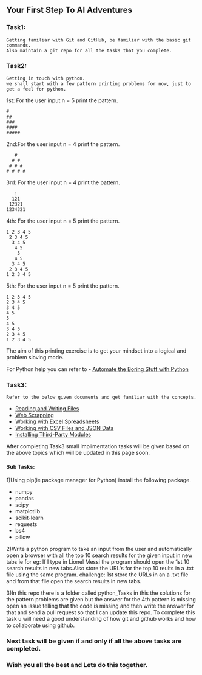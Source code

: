 ## Your First Step To AI Adventures

### Task1:
    Getting familiar with Git and GitHub, be familiar with the basic git commands.
    Also maintain a git repo for all the tasks that you complete.

### Task2:
    Getting in touch with python.
    we shall start with a few pattern printing problems for now, just to get a feel for python.

  1st: For the user input n = 5 print the pattern.

    #
    ##
    ###
    ####
    #####
    
  2nd:For the user input n = 4 print the pattern.

       #
      # #
     # # #
    # # # #

  3rd: For the user input n = 4 print the pattern.

       1
      121
     12321
    1234321
  
  4th: For the user input n = 5 print the pattern.

    1 2 3 4 5 
     2 3 4 5 
      3 4 5 
       4 5 
        5 
       4 5 
      3 4 5 
     2 3 4 5 
    1 2 3 4 5 
  
  5th: For the user input n = 5 print the pattern.


    1 2 3 4 5 
    2 3 4 5 
    3 4 5 
    4 5 
    5 
    4 5 
    3 4 5 
    2 3 4 5 
    1 2 3 4 5 

The aim of this printing exercise is to get your  mindset into a logical and problem sloving mode.

For Python help you can refer to - [Automate the Boring Stuff with Python](https://automatetheboringstuff.com/)

### Task3:
    
    Refer to the below given documents and get familiar with the concepts.

- [Reading and Writing Files](https://automatetheboringstuff.com/chapter8/)
- [Web Scrapping](https://automatetheboringstuff.com/chapter11/)
- [Working with Excel Spreadsheets](https://automatetheboringstuff.com/chapter12/)
- [Working with CSV Files and JSON Data](https://automatetheboringstuff.com/chapter14/)
- [ Installing Third-Party Modules](https://automatetheboringstuff.com/appendixa/)

After completing Task3 small implimentation tasks will be given based on the above topics which will be updated in this page soon.

  #### Sub Tasks:

  1)Using pip(ie package manager for Python) install the following package.
  - numpy
  - pandas
  - scipy
  - matplotlib 
  - scikit-learn
  - requests
  - bs4
  - pillow

  2)Write a python program to take an input from the user and automatically open a browser with all the top 10 search results for the given input in new tabs ie for eg: If I type in Lionel Messi the program should open the 1st 10 search results in new tabs.Also store the URL's for the top 10 reults in a .txt file using the same program.
  challenge: 1st store the URLs in an a .txt file and from that file open the search results in new tabs.

  3)In this repo there is a folder called python_Tasks in this the solutions for the pattern problems are given but the answer for the 4th pattern is missing open an issue telling that the code is missing and then write the answer for that and send a pull request so that I can update this repo. To complete this task u will need a good understanding of how git and github works and how to collaborate using github.


### Next task will be given if and only if all the above tasks are completed.
### Wish you all the best and Lets do this together.